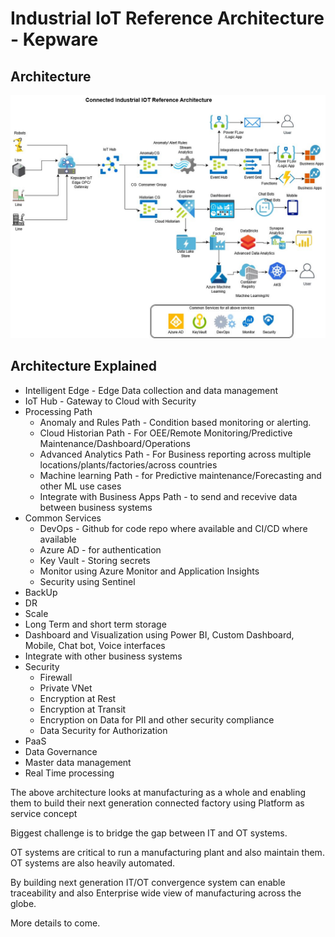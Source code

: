 # Industrial IoT Reference Architecture - Kepware

## Architecture

![alt text](https://github.com/balakreshnan/IIoT-AI/blob/master/IIoT/images/IndustrialIoT-kepware.jpg "Architecture")

## Architecture Explained

- Intelligent Edge - Edge Data collection and data management
- IoT Hub - Gateway to Cloud with Security
- Processing Path 
  - Anomaly and Rules Path - Condition based monitoring or alerting.
  - Cloud Historian Path - For OEE/Remote Monitoring/Predictive Maintenance/Dashboard/Operations
  - Advanced Analytics Path - For Business reporting across multiple locations/plants/factories/across countries
  - Machine learning Path - for Predictive maintenance/Forecasting and other ML use cases
  - Integrate with Business Apps Path - to send and recevive data between business systems
- Common Services
  - DevOps - Github for code repo where available and CI/CD where available
  - Azure AD - for authentication
  - Key Vault - Storing secrets
  - Monitor using Azure Monitor and Application Insights
  - Security using Sentinel
- BackUp
- DR
- Scale
- Long Term and short term storage
- Dashboard and Visualization using Power BI, Custom Dashboard, Mobile, Chat bot, Voice interfaces
- Integrate with other business systems
- Security
  - Firewall
  - Private VNet
  - Encryption at Rest
  - Encryption at Transit
  - Encryption on Data for PII and other security compliance
  - Data Security for Authorization
- PaaS
- Data Governance
- Master data management
- Real Time processing

The above architecture looks at manufacturing as a whole and enabling them to build their next generation connected factory using Platform as service concept

Biggest challenge is to bridge the gap between IT and OT systems.

OT systems are critical to run a manufacturing plant and also maintain them. OT systems are also heavily automated.

By building next generation IT/OT convergence system can enable traceability and also Enterprise wide view of manufacturing across the globe.

More details to come.
